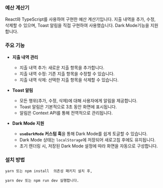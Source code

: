 ### 예산 계산기

React와 TypeScript를 사용하여 구현한 예산 계산기입니다.
지출 내역을 추가, 수정, 삭제할 수 있으며, Toast 알림을 직접 구현하여 사용했습니다.
Dark Mode기능을 지원합니다.

### 주요 기능

- **지출 내역 관리**

  - 지출 내역 추가: 새로운 지출 항목을 추가합니다.
  - 지출 내역 수정: 기존 지출 항목을 수정할 수 있습니다.
  - 지출 내역 삭제: 선택한 지출 항목을 삭제할 수 있습니다.

- **Toast 알림**

  - 모든 행위(추가, 수정, 삭제)에 대해 사용자에게 알림을 제공합니다.
  - Toast 알림은 기본적으로 3초 동안 화면에 표시됩니다.
  - 알림은 Context API를 통해 전역적으로 관리됩니다.

- **Dark Mode 지원**
  - **`useDarkMode` 커스텀 훅**을 통해 Dark Mode를 쉽게 토글할 수 있습니다.
  - Dark Mode 상태는 `localStorage`에 저장되어 새로고침 후에도 유지됩니다.
  - 초기 렌더링 시, 저장된 Dark Mode 설정에 따라 화면을 자동으로 구성합니다.

### 설치 방법

```
yarn 또는 npm install  의존성 패키지 설치 후,
```

```
yarn dev 또는 npm run dev 실행합니다.
```
